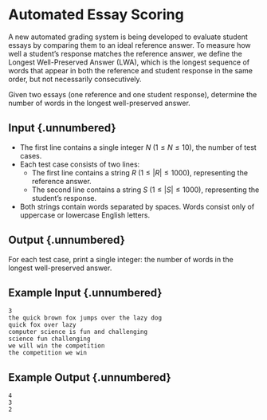 # Automated Essay Scoring

A new automated grading system is being developed to evaluate student essays by
comparing them to an ideal reference answer. To measure how well a student’s
response matches the reference answer, we define the Longest Well-Preserved
Answer (LWA), which is the longest sequence of words that appear in both the
reference and student response in the same order, but not necessarily
consecutively.

Given two essays (one reference and one student response), determine the number
of words in the longest well-preserved answer.

## Input {.unnumbered}

- The first line contains a single integer $N$ ($1 \leq N \leq 10$), the number
  of test cases.
- Each test case consists of two lines:
  - The first line contains a string $R$ ($1 \leq |R| \leq 1000$), representing
    the reference answer.
  - The second line contains a string $S$ ($1 \leq |S| \leq 1000$), representing
    the student’s response.
- Both strings contain words separated by spaces. Words consist only of
  uppercase or lowercase English letters.

## Output {.unnumbered}

For each test case, print a single integer: the number of words in the longest
well-preserved answer.

## Example Input {.unnumbered}

    3
    the quick brown fox jumps over the lazy dog
    quick fox over lazy
    computer science is fun and challenging
    science fun challenging
    we will win the competition
    the competition we win

## Example Output {.unnumbered}

    4
    3
    2

